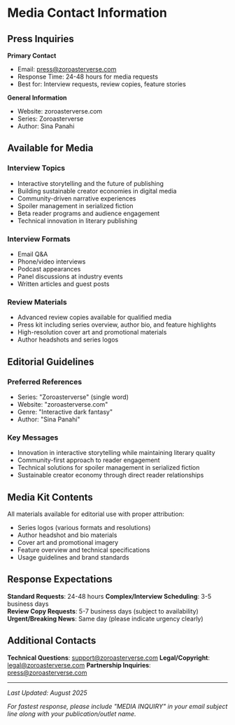 # Media Contact Information

## Press Inquiries

**Primary Contact**
- Email: press@zoroasterverse.com
- Response Time: 24-48 hours for media requests
- Best for: Interview requests, review copies, feature stories

**General Information**
- Website: zoroasterverse.com
- Series: Zoroasterverse
- Author: Sina Panahi

## Available for Media

### Interview Topics
- Interactive storytelling and the future of publishing
- Building sustainable creator economies in digital media
- Community-driven narrative experiences
- Spoiler management in serialized fiction
- Beta reader programs and audience engagement
- Technical innovation in literary publishing

### Interview Formats
- Email Q&A
- Phone/video interviews
- Podcast appearances
- Panel discussions at industry events
- Written articles and guest posts

### Review Materials
- Advanced review copies available for qualified media
- Press kit including series overview, author bio, and feature highlights
- High-resolution cover art and promotional materials
- Author headshots and series logos

## Editorial Guidelines

### Preferred References
- Series: "Zoroasterverse" (single word)
- Website: "zoroasterverse.com"
- Genre: "Interactive dark fantasy"
- Author: "Sina Panahi"

### Key Messages
- Innovation in interactive storytelling while maintaining literary quality
- Community-first approach to reader engagement
- Technical solutions for spoiler management in serialized fiction
- Sustainable creator economy through direct reader relationships

## Media Kit Contents

All materials available for editorial use with proper attribution:

- Series logos (various formats and resolutions)
- Author headshot and bio materials
- Cover art and promotional imagery
- Feature overview and technical specifications
- Usage guidelines and brand standards

## Response Expectations

**Standard Requests**: 24-48 hours
**Complex/Interview Scheduling**: 3-5 business days  
**Review Copy Requests**: 5-7 business days (subject to availability)
**Urgent/Breaking News**: Same day (please indicate urgency clearly)

## Additional Contacts

**Technical Questions**: support@zoroasterverse.com
**Legal/Copyright**: legal@zoroasterverse.com
**Partnership Inquiries**: press@zoroasterverse.com

---

*Last Updated: August 2025*

*For fastest response, please include "MEDIA INQUIRY" in your email subject line along with your publication/outlet name.*